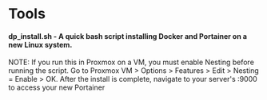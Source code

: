 # Tools

#### dp_install.sh - A quick bash script installing Docker and Portainer on a new Linux system. 

NOTE:
If you run this in Proxmox on a VM, you must enable Nesting before running the script. Go to Proxmox VM > Options > Features > Edit > Nesting = Enable > OK.
After the install is complete, navigate to your server's <IP>:9000 to access your new Portainer 
